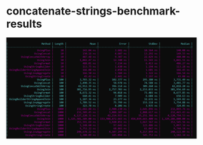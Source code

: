 # concatenate-strings-benchmark-results

![alt text](./ressources/concatenate-strings-benchmark.png)
